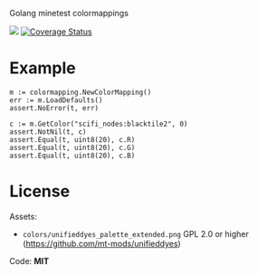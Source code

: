 
Golang minetest colormappings

![](https://github.com/minetest-go/colormapping/workflows/test/badge.svg)
[![Coverage Status](https://coveralls.io/repos/github/minetest-go/colormapping/badge.svg)](https://coveralls.io/github/minetest-go/colormapping)

# Example

```golang
m := colormapping.NewColorMapping()
err := m.LoadDefaults()
assert.NoError(t, err)

c := m.GetColor("scifi_nodes:blacktile2", 0)
assert.NotNil(t, c)
assert.Equal(t, uint8(20), c.R)
assert.Equal(t, uint8(20), c.G)
assert.Equal(t, uint8(20), c.B)
```

# License

Assets:
* `colors/unifieddyes_palette_extended.png` GPL 2.0 or higher (https://github.com/mt-mods/unifieddyes)

Code: **MIT**